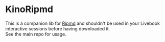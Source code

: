 # KinoRipmd

This is a companion lib for [Ripmd](https://github.com/clm-a/ripmd) and shouldn't be used in your Livebook interactive sessions before having downloaded it.  
See the main repo for usage.
